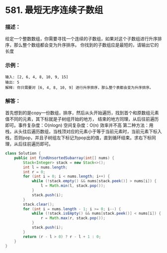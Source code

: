 # 581. 最短无序连续子数组

### 描述：
给定一个整数数组，你需要寻找一个连续的子数组，如果对这个子数组进行升序排序，那么整个数组都会变为升序排序。
你找到的子数组应是最短的，请输出它的长度
### 示例：
```
输入: [2, 6, 4, 8, 10, 9, 15]
输出: 5
解释: 你只需要对 [6, 4, 8, 10, 9] 进行升序排序，那么整个表都会变为升序排序。
```
### 解答：
首先想到的是copy一份数组，排序，然后从头开始遍历，找到首个和原数组元素值不同的元素，其下标就是子树组开始的地方，
结束的地方同理，从后往前遍历即可。事件复杂度：O(nlogn) 空间复杂度：O(n) 效率并不高
第二种方法：用栈，从头往后遍历数组，当栈顶对应的元素小于等于当前元素时，当前元素下标入栈，否则pop，并且子树组左下标记为pop出的值，直到循环结束。求右下标同理，从后往前遍历即可。

```java
class Solution {
    public int findUnsortedSubarray(int[] nums) {
        Stack<Integer> stack = new Stack<>();
        int l = nums.length;
        int r = 0;
        for (int i = 0; i < nums.length; i++) {
            while (!stack.empty() && nums[stack.peek()] > nums[i]) {
                l = Math.min(l, stack.pop());
            }
            stack.push(i);
        }
        stack.clear();
        for (int i = nums.length - 1; i >= 0; i--) {
            while (!stack.isEmpty() && nums[stack.peek()] < nums[i]) {
                r = Math.max(r, stack.pop());
            }
            stack.push(i);
        }
        return (r - l > 0) ? r - l + 1 : 0;
    }
}
```